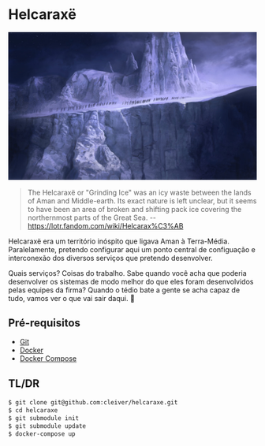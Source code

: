 # Helcaraxë
![Grinding Ice](helcaraxe.jpg)

> The Helcaraxë or "Grinding Ice" was an icy waste between the lands of Aman and Middle-earth. Its exact nature is left unclear, but it seems to have been an area of broken and shifting pack ice covering the northernmost parts of the Great Sea.
-- https://lotr.fandom.com/wiki/Helcarax%C3%AB

Helcaraxë era um território inóspito que ligava Aman à Terra-Média. Paralelamente, pretendo configurar aqui um ponto central de configuação e interconexão dos diversos serviços que pretendo desenvolver.

Quais serviços? Coisas do trabalho. Sabe quando você acha que poderia desenvolver os sistemas de modo melhor do que eles foram desenvolvidos pelas equipes da firma? Quando o tédio bate a gente se acha capaz de tudo, vamos ver o que vai sair daqui. 🫣

## Pré-requisitos
- [Git](https://git-scm.com/)
- [Docker](https://www.docker.com/)
- [Docker Compose](https://docs.docker.com/compose/install/)

## TL/DR
```
$ git clone git@github.com:cleiver/helcaraxe.git
$ cd helcaraxe
$ git submodule init 
$ git submodule update
$ docker-compose up
```